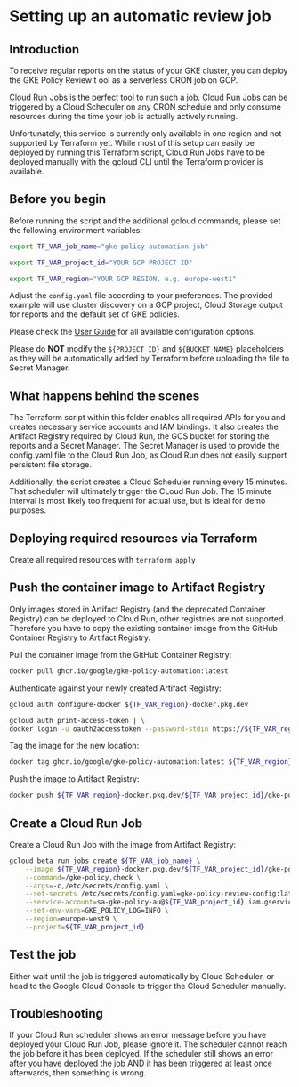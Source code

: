 # Setting up an automatic review job

## Introduction

To receive regular reports on the status of your GKE cluster, you can deploy the GKE Policy Review t
ool as a serverless CRON job on GCP.

[Cloud Run Jobs](https://cloud.google.com/run/docs/triggering/using-scheduler) is the perfect tool
to run such a job. Cloud Run Jobs can be triggered by a Cloud Scheduler on any CRON schedule and
only consume resources during the time your job is actually actively running.

Unfortunately, this service is currently only available in one region and not supported by Terraform
yet. While most of this setup can easily be deployed by running this Terraform script, Cloud Run
Jobs have to be deployed manually with the gcloud CLI until the Terraform provider is available.

## Before you begin

Before running the script and the additional gcloud commands, please set the following environment
variables:

```bash
export TF_VAR_job_name="gke-policy-automation-job"
```

```bash
export TF_VAR_project_id="YOUR GCP PROJECT ID"
```

```bash
export TF_VAR_region="YOUR GCP REGION, e.g. europe-west1"
```

Adjust the `config.yaml` file according to your preferences. The provided example will use cluster discovery
on a GCP project, Cloud Storage output for reports and the default set of GKE policies.

Please check the [User Guide](../docs/user-guide.md) for all available configuration options.

Please do **NOT** modify the `${PROJECT_ID}` and `${BUCKET_NAME}` placeholders as they will be automatically
added by Terraform before uploading the file to Secret Manager.

## What happens behind the scenes

The Terraform script within this folder enables all required APIs for you and creates necessary
service accounts and IAM bindings. It also creates the Artifact Registry required by Cloud Run,
the GCS bucket for storing the reports and a Secret Manager. The Secret Manager is used to provide
the config.yaml file to the Cloud Run Job, as Cloud Run does not easily support persistent file
storage.

Additionally, the script creates a Cloud Scheduler running every 15 minutes. That scheduler will
ultimately trigger the CLoud Run Job. The 15 minute interval is most likely too frequent for actual
use, but is ideal for demo purposes.

## Deploying required resources via Terraform

Create all required resources with `terraform apply`

## Push the container image to Artifact Registry

Only images stored in Artifact Registry (and the deprecated Container Registry) can be deployed to
Cloud Run, other registries are not supported. Therefore you have to copy the existing container
image from the GitHub Container Registry to Artifact Registry.

Pull the container image from the GitHub Container Registry:

```bash
docker pull ghcr.io/google/gke-policy-automation:latest
```

Authenticate against your newly created Artifact Registry:

```bash
gcloud auth configure-docker ${TF_VAR_region}-docker.pkg.dev
```

```bash
gcloud auth print-access-token | \
docker login -u oauth2accesstoken --password-stdin https://${TF_VAR_region}-docker.pkg.dev
```

Tag the image for the new location:

```bash
docker tag ghcr.io/google/gke-policy-automation:latest ${TF_VAR_region}-docker.pkg.dev/${TF_VAR_project_id}/gke-policy-automation-mirror/gke-policy-automation:1.0
```

Push the image to Artifact Registry:

```bash
docker push ${TF_VAR_region}-docker.pkg.dev/${TF_VAR_project_id}/gke-policy-automation-mirror/gke-policy-automation:1.0
```

## Create a Cloud Run Job

Create a Cloud Run Job with the image from Artifact Registry:

```bash
gcloud beta run jobs create ${TF_VAR_job_name} \
    --image ${TF_VAR_region}-docker.pkg.dev/${TF_VAR_project_id}/gke-policy-automation-mirror/gke-policy-automation:1.0\
    --command=/gke-policy,check \
    --args=-c,/etc/secrets/config.yaml \
    --set-secrets /etc/secrets/config.yaml=gke-policy-review-config:latest \
    --service-account=sa-gke-policy-au@${TF_VAR_project_id}.iam.gserviceaccount.com \
    --set-env-vars=GKE_POLICY_LOG=INFO \
    --region=europe-west9 \
    --project=${TF_VAR_project_id}
```

## Test the job

Either wait until the job is triggered automatically by Cloud Scheduler, or head to the Google Cloud
Console to trigger the Cloud Scheduler manually.

## Troubleshooting

If your Cloud Run scheduler shows an error message before you have deployed your Cloud Run Job,
please ignore it. The scheduler cannot reach the job before it has been deployed. If the scheduler
still shows an error after you have deployed the job AND it has been triggered at least once
afterwards, then something is wrong.
